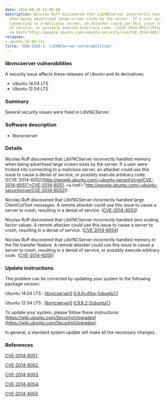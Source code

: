 ```yaml
---
date: 2014-09-29 12:00:00
description: Nicolas Ruff discovered that LibVNCServer incorrectly handled memory
  when being advertised large screen sizes by the server. If a user were tricked into
  connecting to a malicious server, an attacker could use this issue to cause a denial
  of service, or possibly execute arbitrary code. ([CVE-2014-6052](http://people.ubuntu.com/~ubuntu-security/cve/CVE-2014-6051">CVE-2014-6051</a>,
  <a href="http://people.ubuntu.com/~ubuntu-security/cve/CVE-2014-6052))
releases:
- ubuntu-12.04-lts
title: "USN-2365-1: LibVNCServer vulnerabilities"
---
```


### libvncserver vulnerabilities

A security issue affects these releases of Ubuntu and its derivatives:

* Ubuntu 14.04 LTS
* Ubuntu 12.04 LTS

### Summary

Several security issues were fixed in LibVNCServer. 

### Software description

* libvncserver 

### Details

Nicolas Ruff discovered that LibVNCServer incorrectly handled memory when being advertised large screen sizes by the server. If a user were tricked into connecting to a malicious server, an attacker could use this issue to cause a denial of service, or possibly execute arbitrary code. ([CVE-2014-6052](http://people.ubuntu.com/~ubuntu-security/cve/CVE-2014-6051">CVE-2014-6051</a>, <a href="http://people.ubuntu.com/~ubuntu-security/cve/CVE-2014-6052))

Nicolas Ruff discovered that LibVNCServer incorrectly handled large ClientCutText messages. A remote attacker could use this issue to cause a server to crash, resulting in a denial of service. ([CVE-2014-6053](http://people.ubuntu.com/~ubuntu-security/cve/CVE-2014-6053))

Nicolas Ruff discovered that LibVNCServer incorrectly handled zero scaling factor values. A remote attacker could use this issue to cause a server to crash, resulting in a denial of service. ([CVE-2014-6054](http://people.ubuntu.com/~ubuntu-security/cve/CVE-2014-6054))

Nicolas Ruff discovered that LibVNCServer incorrectly handled memory in the file transfer feature. A remote attacker could use this issue to cause a server to crash, resulting in a denial of service, or possibly execute arbitrary code. ([CVE-2014-6055](http://people.ubuntu.com/~ubuntu-security/cve/CVE-2014-6055)) 

### Update instructions

The problem can be corrected by updating your system to the following package version:

Ubuntu 14.04 LTS
 : [libvncserver0](https://launchpad.net/ubuntu/+source/libvncserver) <span> [0.9.9+dfsg-1ubuntu1.1](https://launchpad.net/ubuntu/+source/libvncserver/0.9.9+dfsg-1ubuntu1.1) </span> 

Ubuntu 12.04 LTS
 : [libvncserver0](https://launchpad.net/ubuntu/+source/libvncserver) <span> [0.9.8.2-2ubuntu1.1](https://launchpad.net/ubuntu/+source/libvncserver/0.9.8.2-2ubuntu1.1) </span> 

To update your system, please follow these instructions: [https://wiki.ubuntu.com/Security/Upgrades](https://wiki.ubuntu.com/Security/Upgrades).

In general, a standard system update will make all the necessary changes. 

### References

 [CVE-2014-6051](http://people.ubuntu.com/~ubuntu-security/cve/CVE-2014-6051), 

 [CVE-2014-6052](http://people.ubuntu.com/~ubuntu-security/cve/CVE-2014-6052), 

 [CVE-2014-6053](http://people.ubuntu.com/~ubuntu-security/cve/CVE-2014-6053), 

 [CVE-2014-6054](http://people.ubuntu.com/~ubuntu-security/cve/CVE-2014-6054), 

 [CVE-2014-6055](http://people.ubuntu.com/~ubuntu-security/cve/CVE-2014-6055)
